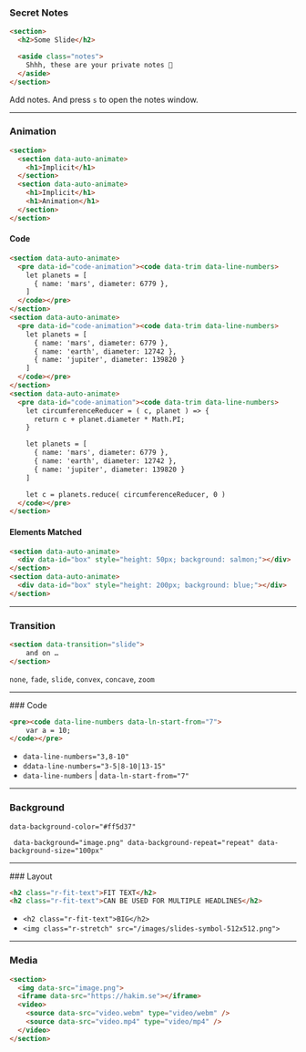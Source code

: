 ### Secret Notes

```html
<section>
  <h2>Some Slide</h2>

  <aside class="notes">
    Shhh, these are your private notes 📝
  </aside>
</section>
```

Add notes. And press `s` to open the notes window.

----

### Animation

```html
<section>
  <section data-auto-animate>
    <h1>Implicit</h1>
  </section>
  <section data-auto-animate>
    <h1>Implicit</h1>
    <h1>Animation</h1>
  </section>
</section>
```

#### Code 

```html
<section data-auto-animate>
  <pre data-id="code-animation"><code data-trim data-line-numbers>
    let planets = [
      { name: 'mars', diameter: 6779 },
    ]
  </code></pre>
</section>
<section data-auto-animate>
  <pre data-id="code-animation"><code data-trim data-line-numbers>
    let planets = [
      { name: 'mars', diameter: 6779 },
      { name: 'earth', diameter: 12742 },
      { name: 'jupiter', diameter: 139820 }
    ]
  </code></pre>
</section>
<section data-auto-animate>
  <pre data-id="code-animation"><code data-trim data-line-numbers>
    let circumferenceReducer = ( c, planet ) => {
      return c + planet.diameter * Math.PI;
    }

    let planets = [
      { name: 'mars', diameter: 6779 },
      { name: 'earth', diameter: 12742 },
      { name: 'jupiter', diameter: 139820 }
    ]

    let c = planets.reduce( circumferenceReducer, 0 )
  </code></pre>
</section>
```

#### Elements Matched

```html
<section data-auto-animate>
  <div data-id="box" style="height: 50px; background: salmon;"></div>
</section>
<section data-auto-animate>
  <div data-id="box" style="height: 200px; background: blue;"></div>
</section>
```

----

### Transition

```html
<section data-transition="slide">
    and on …
</section>
```

`none`, `fade`, `slide`, `convex`, `concave`, `zoom`

-----


### Code

```html
<pre><code data-line-numbers data-ln-start-from="7">
    var a = 10;
</code></pre>
```

- `data-line-numbers="3,8-10"`
- `ddata-line-numbers="3-5|8-10|13-15"`
- `data-line-numbers` | `data-ln-start-from="7"`

---- 

### Background

`data-background-color="#ff5d37"`

` data-background="image.png" data-background-repeat="repeat" data-background-size="100px"`

----

### Layout

```html
<h2 class="r-fit-text">FIT TEXT</h2>
<h2 class="r-fit-text">CAN BE USED FOR MULTIPLE HEADLINES</h2>
```

- `<h2 class="r-fit-text">BIG</h2>`
- `<img class="r-stretch" src="/images/slides-symbol-512x512.png">`

----

### Media

```html
<section>
  <img data-src="image.png">
  <iframe data-src="https://hakim.se"></iframe>
  <video>
    <source data-src="video.webm" type="video/webm" />
    <source data-src="video.mp4" type="video/mp4" />
  </video>
</section>
```